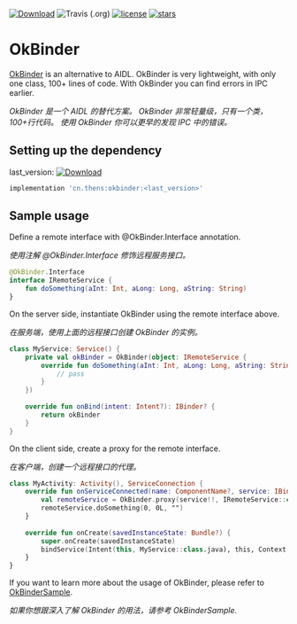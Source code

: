 [![Download](https://api.bintray.com/packages/7hens/maven/okbinder/images/download.svg)](https://bintray.com/7hens/maven/okbinder/_latestVersion)
![Travis (.org)](https://img.shields.io/travis/7hens/okbinder)
[![license](https://img.shields.io/github/license/7hens/okbinder.svg)](https://github.com/7hens/okbinder/blob/master/LICENSE)
[![stars](https://img.shields.io/github/stars/7hens/okbinder.svg?style=social)](https://github.com/7hens/okbinder)

# OkBinder

[OkBinder](https://github.com/7hens/okbinder/blob/master/okbinder/src/main/java/cn/thens/okbinder/OkBinder.kt) is an alternative to AIDL. 
OkBinder is very lightweight, with only one class, 100+ lines of code.
With OkBinder you can find errors in IPC earlier.

*OkBinder 是一个 AIDL 的替代方案。
OkBinder 非常轻量级，只有一个类，100+行代码。
使用 OkBinder 你可以更早的发现 IPC 中的错误。*

## Setting up the dependency

last_version: [![Download](https://api.bintray.com/packages/7hens/maven/okbinder/images/download.svg)](https://bintray.com/7hens/maven/okbinder/_latestVersion)

```groovy
implementation 'cn.thens:okbinder:<last_version>'
```

## Sample usage

Define a remote interface with @OkBinder.Interface annotation.

*使用注解 @OkBinder.Interface 修饰远程服务接口。*

```kotlin
@OkBinder.Interface
interface IRemoteService {
    fun doSomething(aInt: Int, aLong: Long, aString: String)
}
```

On the server side, instantiate OkBinder using the remote interface above.

*在服务端，使用上面的远程接口创建 OkBinder 的实例。*

```kotlin
class MyService: Service() {
    private val okBinder = OkBinder(object: IRemoteService {
        override fun doSomething(aInt: Int, aLong: Long, aString: String) {
            // pass
        }
    })
    
    override fun onBind(intent: Intent?): IBinder? {
        return okBinder
    }
}
```

On the client side, create a proxy for the remote interface.

*在客户端，创建一个远程接口的代理。*

```kotlin
class MyActivity: Activity(), ServiceConnection {
    override fun onServiceConnected(name: ComponentName?, service: IBinder?) {
        val remoteService = OkBinder.proxy(service!!, IRemoteService::class.java)
        remoteService.doSomething(0, 0L, "")      
    }
    
    override fun onCreate(savedInstanceState: Bundle?) {
        super.onCreate(savedInstanceState)
        bindService(Intent(this, MyService::class.java), this, Context.BIND_AUTO_CREATE)
    }
}
```

If you want to learn more about the usage of OkBinder, please refer to [OkBinderSample](https://github.com/7hens/okbinder/blob/master/sample/src/main/java/cn/thens/okbinder/sample/OkBinderSample.kt).

*如果你想跟深入了解 OkBinder 的用法，请参考 OkBinderSample.*
